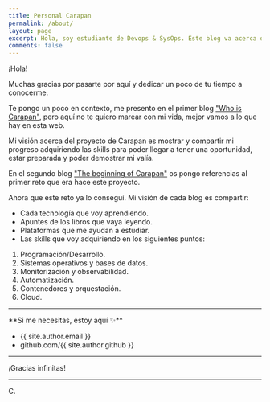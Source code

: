 ```yaml
---
title: Personal Carapan
permalink: /about/
layout: page
excerpt: Hola, soy estudiante de Devops & SysOps. Este blog va acerca de mi camino hacia el mundo Cloud.
comments: false
---
```


¡Hola!

Muchas gracias por pasarte por aquí y dedicar un poco de tu tiempo a conocerme.

Te pongo un poco en contexto, me presento en el primer blog <a href="https://misscarapan.dev/who-is-carapan/" target="_blank" rel="nofollow">"Who is Carapan"</a>, pero aquí no te quiero marear con mi vida, mejor vamos a lo que hay en esta web. 

Mi visión acerca del proyecto de Carapan es mostrar y compartir mi progreso adquiriendo las skills para poder llegar a tener una oportunidad, estar preparada y poder demostrar mi valía.

En el segundo blog  <a href="https://misscarapan.dev/beginning-of-carapan//" target="_blank" rel="nofollow">"The beginning of Carapan"</a>  os pongo referencias al primer reto que era hace este proyecto. 

Ahora que este reto ya lo conseguí. Mi visión de cada blog es compartir:
- Cada tecnología que voy aprendiendo.
- Apuntes de los libros que vaya leyendo.
- Plataformas que me ayudan a estudiar.
- Las skills que voy adquiriendo en los siguientes puntos:

1. Programación/Desarrollo.
2. Sistemas operativos y bases de datos.
3. Monitorización y observabilidad.
4. Automatización.
5. Contenedores y orquestación.
6. Cloud. 

<hr>
**Si me necesitas, estoy aquí ✨**
 
- {{ site.author.email }}
- github.com/{{ site.author.github }}

<hr>
¡Gracias infinitas!
<hr>
C.